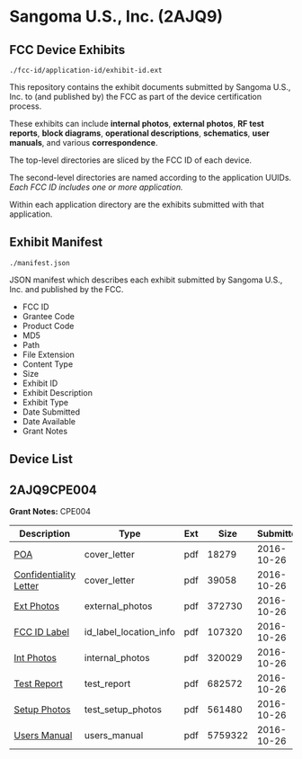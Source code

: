 # Sangoma U.S., Inc. (2AJQ9)
## FCC Device Exhibits

```
./fcc-id/application-id/exhibit-id.ext
```

This repository contains the exhibit documents submitted by Sangoma U.S., Inc. to (and published by) the FCC as part of the device certification process.

These exhibits can include **internal photos**, **external photos**, **RF test reports**, **block diagrams**, **operational descriptions**, **schematics**, **user manuals**, and various **correspondence**.

The top-level directories are sliced by the FCC ID of each device.

The second-level directories are named according to the application UUIDs. *Each FCC ID includes one or more application.*

Within each application directory are the exhibits submitted with that application. 

## Exhibit Manifest

```
./manifest.json
```

JSON manifest which describes each exhibit submitted by Sangoma U.S., Inc. and published by the FCC.

- FCC ID
- Grantee Code
- Product Code
- MD5
- Path
- File Extension
- Content Type
- Size
- Exhibit ID
- Exhibit Description
- Exhibit Type
- Date Submitted
- Date Available
- Grant Notes

## Device List
## 2AJQ9CPE004
**Grant Notes:** CPE004

| Description | Type | Ext | Size | Submitted | Available |
| ----------- | ---- | --- | ---- | --------- | --------- |
| [POA](2AJQ9CPE004/2b65cf767a3d5ac1535a65e9de5fef5a/3175988.pdf) | cover_letter | pdf | 18279 | 2016-10-26 | 2016-10-26 |
| [Confidentiality Letter](2AJQ9CPE004/2b65cf767a3d5ac1535a65e9de5fef5a/3175989.pdf) | cover_letter | pdf | 39058 | 2016-10-26 | 2016-10-26 |
| [Ext Photos](2AJQ9CPE004/2b65cf767a3d5ac1535a65e9de5fef5a/3175991.pdf) | external_photos | pdf | 372730 | 2016-10-26 | 2016-10-26 |
| [FCC ID Label](2AJQ9CPE004/2b65cf767a3d5ac1535a65e9de5fef5a/3175992.pdf) | id_label_location_info | pdf | 107320 | 2016-10-26 | 2016-10-26 |
| [Int Photos](2AJQ9CPE004/2b65cf767a3d5ac1535a65e9de5fef5a/3175993.pdf) | internal_photos | pdf | 320029 | 2016-10-26 | 2016-10-26 |
| [Test Report](2AJQ9CPE004/2b65cf767a3d5ac1535a65e9de5fef5a/3175996.pdf) | test_report | pdf | 682572 | 2016-10-26 | 2016-10-26 |
| [Setup Photos](2AJQ9CPE004/2b65cf767a3d5ac1535a65e9de5fef5a/3175997.pdf) | test_setup_photos | pdf | 561480 | 2016-10-26 | 2016-10-26 |
| [Users Manual](2AJQ9CPE004/2b65cf767a3d5ac1535a65e9de5fef5a/3175998.pdf) | users_manual | pdf | 5759322 | 2016-10-26 | 2016-10-26 |
